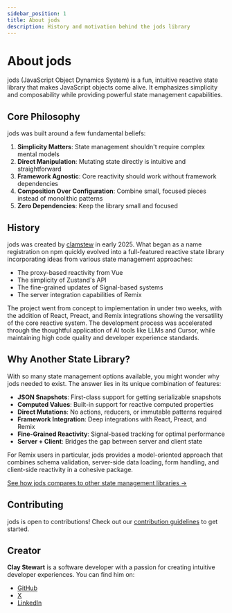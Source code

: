 ```yaml
---
sidebar_position: 1
title: About jods
description: History and motivation behind the jods library
---
```


# About jods

jods (JavaScript Object Dynamics System) is a fun, intuitive reactive state library that makes JavaScript objects come alive. It emphasizes simplicity and composability while providing powerful state management capabilities.

## Core Philosophy

jods was built around a few fundamental beliefs:

1. **Simplicity Matters**: State management shouldn't require complex mental models
2. **Direct Manipulation**: Mutating state directly is intuitive and straightforward
3. **Framework Agnostic**: Core reactivity should work without framework dependencies
4. **Composition Over Configuration**: Combine small, focused pieces instead of monolithic patterns
5. **Zero Dependencies**: Keep the library small and focused

## History

jods was created by [clamstew](https://github.com/clamstew) in early 2025. What began as a name registration on npm quickly evolved into a full-featured reactive state library incorporating ideas from various state management approaches:

- The proxy-based reactivity from Vue
- The simplicity of Zustand's API
- The fine-grained updates of Signal-based systems
- The server integration capabilities of Remix

The project went from concept to implementation in under two weeks, with the addition of React, Preact, and Remix integrations showing the versatility of the core reactive system. The development process was accelerated through the thoughtful application of AI tools like LLMs and Cursor, while maintaining high code quality and developer experience standards.

## Why Another State Library?

With so many state management options available, you might wonder why jods needed to exist. The answer lies in its unique combination of features:

- **JSON Snapshots**: First-class support for getting serializable snapshots
- **Computed Values**: Built-in support for reactive computed properties
- **Direct Mutations**: No actions, reducers, or immutable patterns required
- **Framework Integration**: Deep integrations with React, Preact, and Remix
- **Fine-Grained Reactivity**: Signal-based tracking for optimal performance
- **Server + Client**: Bridges the gap between server and client state

For Remix users in particular, jods provides a model-oriented approach that combines schema validation, server-side data loading, form handling, and client-side reactivity in a cohesive package.

[See how jods compares to other state management libraries →](/#compare)

## Contributing

jods is open to contributions! Check out our [contribution guidelines](https://github.com/clamstew/jods/blob/main/CONTRIBUTING.md) to get started.

## Creator

**Clay Stewart** is a software developer with a passion for creating intuitive developer experiences. You can find him on:

- [GitHub](https://github.com/clamstew)
- [X](https://x.com/clay_stewart)
- [LinkedIn](https://www.linkedin.com/in/claystewart/)
